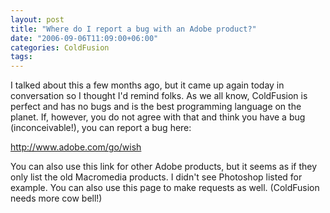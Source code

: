 ```yaml
---
layout: post
title: "Where do I report a bug with an Adobe product?"
date: "2006-09-06T11:09:00+06:00"
categories: ColdFusion 
tags: 
---
```


I talked about this a few months ago, but it came up again today in conversation so I thought I'd remind folks. As we all know, ColdFusion is perfect and has no bugs and is the best programming language on the planet. If, however, you do not agree with that and think you have a bug (inconceivable!), you can report a bug here:

<a href="http://www.adobe.com/go/wish">http://www.adobe.com/go/wish</a>

You can also use this link for other Adobe products, but it seems as if they only list the old Macromedia products. I didn't see Photoshop listed for example. You can also use this page to make requests as well. (ColdFusion needs more cow bell!)